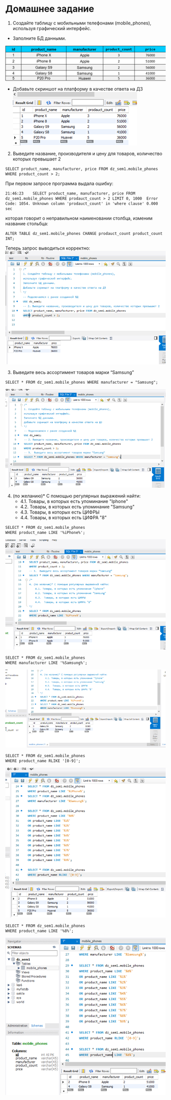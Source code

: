 # Домашнее задание

1. Создайте таблицу с мобильными телефонами (mobile_phones), используя графический интерфейс.
-  Заполните БД данными. 
   
![img](img/tab.bmp)

- Добавьте скриншот на платформу в качестве ответа на ДЗ 
![img](img/1.bmp)
2. Выведите название, производителя и цену для товаров, количество которых превышает 2
```
SELECT product_name, manufacturer, price FROM dz_sem1.mobile_phones
WHERE product_count > 2; 
```
При первом запросе программа выдала ошибку:
```
21:46:23	SELECT product_name, manufacturer, price FROM dz_sem1.mobile_phones WHERE prodauct_count > 2 LIMIT 0, 1000	Error Code: 1054. Unknown column 'prodauct_count' in 'where clause'	0.000 sec
```
которая говорит о неправильном наименовании столбца, изменим название стольбца:
```
ALTER TABLE dz_sem1.mobile_phones CHANGE prodauct_count product_count  INT;
```
Теперь запрос выводиться корректно:
![img](img/2.bmp)

3.  Выведите весь ассортимент товаров марки “Samsung”
~~~
SELECT * FROM dz_sem1.mobile_phones WHERE manufacturer = "Samsung";
~~~
![img](img/3.bmp)

4. (по желанию)* С помощью регулярных выражений найти:
	- 4.1. Товары, в которых есть упоминание "Iphone"
	- 4.2. Товары, в которых есть упоминание "Samsung"
	- 4.3.  Товары, в которых есть ЦИФРЫ
	- 4.4.  Товары, в которых есть ЦИФРА "8" 
```
SELECT * FROM dz_sem1.mobile_phones
WHERE product_name LIKE '%iPhone%';
```
![img](img/4.1.bmp)
~~~
SELECT * FROM dz_sem1.mobile_phones
WHERE manufacturer LIKE '%Samsung%';
~~~
![img](img/4.2.bmp)
```
SELECT * FROM dz_sem1.mobile_phones 
WHERE product_name RLIKE '[0-9]';
```
![img](img/4.3.bmp)
```
SELECT * FROM dz_sem1.mobile_phones 
WHERE product_name LIKE '%8%';
```
![img](img/4.4.bmp)
